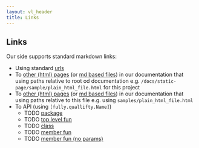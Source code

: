 ```yaml
---
layout: vl_header
title: Links
---
```


## Links

Our side supports standard markdown links:
 - Using standard [urls](https://pl.wikipedia.org/wiki/Uniform_Resource_Locator)
 - To [other (html) pages](/docs/static-page/samples/plain_html_file.html) (or [md based files](/docs/static-page/samples/plain_md_file.md)) in our documentation that using paths relative to root od documentation e.g. `/docs/static-page/sample/plain_html_file.html` for this project
 - To [other (html) pages](samples/plain_html_file.html) (or [md based files](samples/plain_md_file.md)) in our documentation that using paths relative to this file e.g. using `samples/plain_html_file.html`
 - To API (using `[fully.quallifty.Name]`)
   - TODO [package](com.virtuslab.dokka.site)
   - TODO [top level fun](com.virtuslab.dokka.site::loadTemplateFile)
   - TODO [class](com.virtuslab.dokka.site#ExtendableMarkdownParser)
   - TODO [member fun](com.virtuslab.dokka.site#TemplateFile::resolveMarkdown)  
   - TODO [member fun (no params)](com.virtuslab.dokka.site#ExtendableMarkdownParser::parse)  
